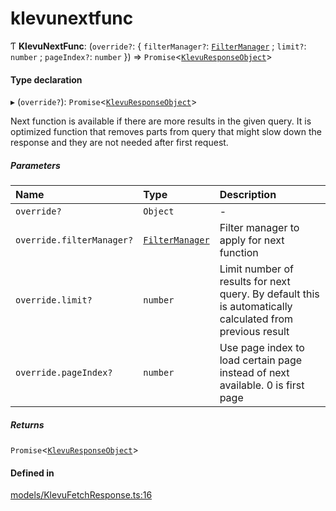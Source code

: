 # klevunextfunc
      
Ƭ **KlevuNextFunc**: (`override?`: { `filterManager?`: [`FilterManager`](classes/FilterManager.md) ; `limit?`: `number` ; `pageIndex?`: `number`  }) => `Promise`<[`KlevuResponseObject`](classes/KlevuResponseObject.md)\>

#### Type declaration

▸ (`override?`): `Promise`<[`KlevuResponseObject`](classes/KlevuResponseObject.md)\>

Next function is available if there are more results in the given query.
It is optimized function that removes parts from query that might slow down
the response and they are not needed after first request.

##### Parameters

| Name | Type | Description |
| :------ | :------ | :------ |
| `override?` | `Object` | - |
| `override.filterManager?` | [`FilterManager`](classes/FilterManager.md) | Filter manager to apply for next function |
| `override.limit?` | `number` | Limit number of results for next query. By default this is automatically calculated from previous result |
| `override.pageIndex?` | `number` | Use page index to load certain page instead of next available. 0 is first page |

##### Returns

`Promise`<[`KlevuResponseObject`](classes/KlevuResponseObject.md)\>

#### Defined in

[models/KlevuFetchResponse.ts:16](https://github.com/klevultd/frontend-sdk/blob/492d3760/packages/klevu-core/src/models/KlevuFetchResponse.ts#L16)

